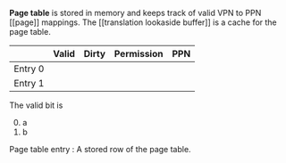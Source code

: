 **Page table** is stored in memory and keeps track of valid VPN to PPN [[page]] mappings. The [[translation lookaside buffer]] is a cache for the page table.

||Valid|Dirty|Permission|PPN|
|-|-----|-----|----------|----|
| Entry 0 | | |||
| Entry 1 |

The valid bit is

0. a
1. b

Page table entry
: A stored row of the page table.
